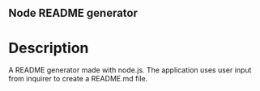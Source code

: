 ## Node README generator

# Description

A README generator made with node.js. The application uses user input from inquirer to create a README.md file.
